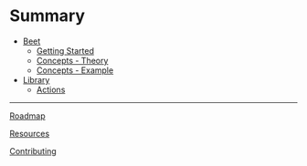 # Summary
<!-- https://rust-lang.github.io/mdBook/format/summary.html -->
- [Beet](./index.md)
	- [Getting Started](./tutorial/getting-started.md)
	- [Concepts - Theory](./tutorial/concepts-theory.md)
	- [Concepts - Example](./tutorial/concepts-example.md)
- [Library](./library/index.md)
	- [Actions](./library/actions.md)
	<!-- - [Selectors](./library/selectors.md) -->
	<!-- - [System Ordering](./beet_ecs/system_ordering.md)
	<!-- - [Action Timers](./beet_ecs/action_timers.md) -->

---

[Roadmap](./misc/roadmap.md)

[Resources](./misc/resources.md)

[Contributing](./misc/contributing.md)
